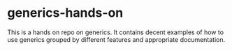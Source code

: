 # generics-hands-on
This is a hands on repo on generics. It contains decent examples of how to use generics grouped by different features and appropriate documentation.
